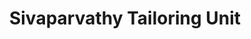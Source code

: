 ---
title: "Sivaparvathy Tailoring Unit"
url: /kollam/sivaparvathy-tailoring-unit/
shop: Schneiderei
---